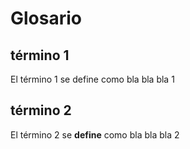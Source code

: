 # Glosario
##  término 1
El término 1 se define como bla bla bla 1
## término 2
El término 2 se **define** como bla bla bla 2